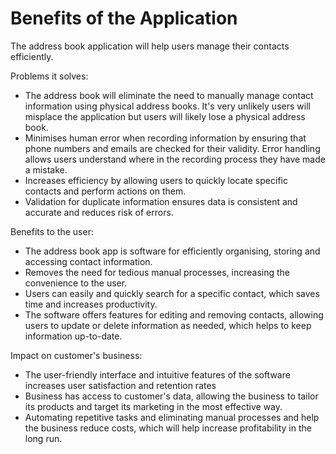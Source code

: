 # Benefits of the Application 

The address book application will help users manage their contacts efficiently.

Problems it solves: 

- The address book will eliminate the need to manually manage contact information using physical address books. It's very unlikely users will misplace the application but users will likely lose a physical address book.
- Minimises human error when recording information by ensuring that phone numbers and emails are checked for their validity. Error handling allows users understand where in the recording process they have made a mistake.
- Increases efficiency by allowing users to quickly locate specific contacts and perform actions on them.
- Validation for duplicate information ensures data is consistent and accurate and reduces risk of errors. 

Benefits to the user:

- The address book app is software for efficiently organising, storing and accessing contact information.
- Removes the need for tedious manual processes, increasing the convenience to the user. 
- Users can easily and quickly search for a specific contact, which saves time and increases productivity.
- The software offers features for editing and removing contacts, allowing users to update or delete information as needed, which helps to keep information up-to-date. 

Impact on customer's business:

- The user-friendly interface and intuitive features of the software increases user satisfaction and retention rates
- Business has access to customer's data, allowing the business to tailor its products and target its marketing in the most effective way.
- Automating repetitive tasks and eliminating manual processes and help the business reduce costs, which will help increase profitability in the long run. 